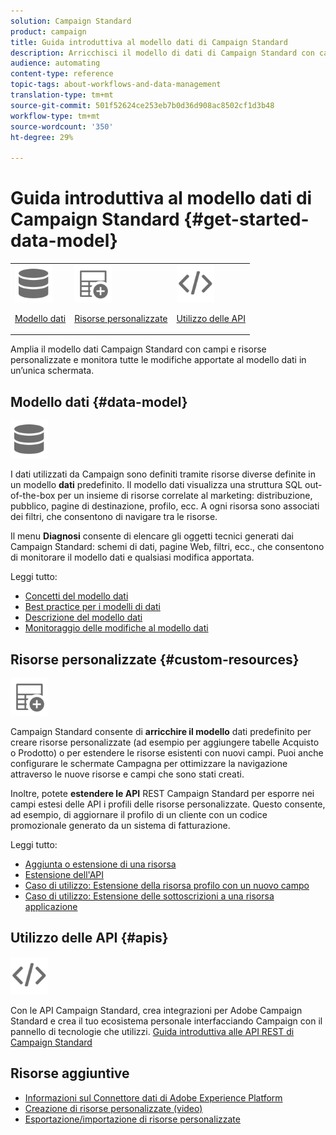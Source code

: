 ```yaml
---
solution: Campaign Standard
product: campaign
title: Guida introduttiva al modello dati di Campaign Standard
description: Arricchisci il modello di dati di Campaign Standard con campi e risorse personalizzati ed estendi le API REST per esporre i campi estesi.
audience: automating
content-type: reference
topic-tags: about-workflows-and-data-management
translation-type: tm+mt
source-git-commit: 501f52624ce253eb7b0d36d908ac8502cf1d3b48
workflow-type: tm+mt
source-wordcount: '350'
ht-degree: 29%

---
```



# Guida introduttiva al modello dati di Campaign Standard {#get-started-data-model}

<table>
<tr>
<td><img src="assets/do-not-localize/icon_datamodel.svg" width="60px"><p><a href="#data-model">Modello dati</a></p></td>
<td><img src="assets/do-not-localize/icon_custom.svg" width="60px"><p><a href="#custom-resources">Risorse personalizzate</a></p></td><td><img src="assets/do-not-localize/icon_api.svg" width="60px"><p><a href="#custom-resources">Utilizzo delle API</a></p></td></tr>
</table>

Amplia il modello dati Campaign Standard con campi e risorse personalizzate e monitora tutte le modifiche apportate al modello dati in un’unica schermata.

## Modello dati {#data-model}

<img src="assets/do-not-localize/icon_datamodel.svg" width="60px">

I dati utilizzati da Campaign sono definiti tramite risorse diverse definite in un modello **dati** predefinito. Il modello dati visualizza una struttura SQL out-of-the-box per un insieme di risorse correlate al marketing: distribuzione, pubblico, pagine di destinazione, profilo, ecc. A ogni risorsa sono associati dei filtri, che consentono di navigare tra le risorse.

Il menu **Diagnosi** consente di elencare gli oggetti tecnici generati dai Campaign Standard: schemi di dati, pagine Web, filtri, ecc., che consentono di monitorare il modello dati e qualsiasi modifica apportata.

Leggi tutto:

* [Concetti del modello dati](../../developing/using/data-model-concepts.md)
* [Best practice per i modelli di dati](../../developing/using/data-model-best-practices.md)
* [Descrizione del modello dati](../../developing/using/datamodel-introduction.md)
* [Monitoraggio delle modifiche al modello dati](../../developing/using/monitoring-data-model-changes.md)

## Risorse personalizzate {#custom-resources}

<img src="assets/do-not-localize/icon_custom.svg" width="60px">

Campaign Standard consente di **arricchire il modello** dati predefinito per creare risorse personalizzate (ad esempio per aggiungere tabelle Acquisto o Prodotto) o per estendere le risorse esistenti con nuovi campi. Puoi anche configurare le schermate Campagna per ottimizzare la navigazione attraverso le nuove risorse e campi che sono stati creati.

Inoltre, potete **estendere le API** REST Campaign Standard per esporre nei campi estesi delle API i profili delle risorse personalizzate. Questo consente, ad esempio, di aggiornare il profilo di un cliente con un codice promozionale generato da un sistema di fatturazione.

Leggi tutto:

* [Aggiunta o estensione di una risorsa](../../developing/using/key-steps-to-add-a-resource.md)
* [Estensione dell&#39;API](../../developing/using/about-extending-the-api.md)
* [Caso di utilizzo: Estensione della risorsa profilo con un nuovo campo](../../developing/using/extending-the-profile-resource-with-a-new-field.md)
* [Caso di utilizzo: Estensione delle sottoscrizioni a una risorsa applicazione](../../developing/using/extending-the-subscriptions-to-an-application-resource.md)

## Utilizzo delle API {#apis}

<img src="assets/do-not-localize/icon_api.svg" width="60px">

Con le API Campaign Standard, crea integrazioni per  Adobe Campaign Standard e crea il tuo ecosistema personale interfacciando Campaign con il pannello di tecnologie che utilizzi. [Guida introduttiva alle API REST di Campaign Standard](../../api/using/get-started-apis.md)

## Risorse aggiuntive

* [Informazioni sul Connettore dati di Adobe Experience Platform](../../developing/using/aep-about-data-connector.md)
* [Creazione di risorse personalizzate (video)](https://docs.adobe.com/content/help/en/campaign-standard-learn/tutorials/developing/custom-resources-develop/creating-custom-resources.html)
* [Esportazione/importazione di risorse personalizzate](https://helpx.adobe.com/campaign/kb/acs-get-started-with-cusres.html)
